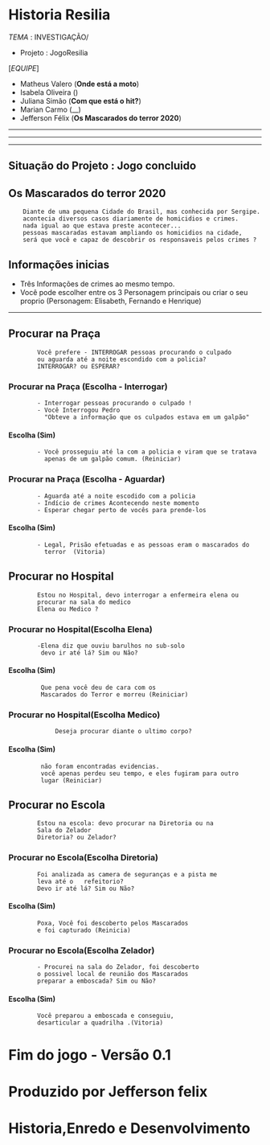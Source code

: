 #     Historia Resilia 
*TEMA* : INVESTIGAÇÃO/
* Projeto : JogoResilia

[_EQUIPE_]
* Matheus Valero   (__Onde está a moto__)
* Isabela Oliveira ()
* Juliana Simão    (__Com que está o hit?__)
* Marian Carmo     (__)
* Jefferson Félix  (__Os Mascarados do terror 2020__)

----
----
----
## Situação do Projeto :  Jogo concluido
##  Os Mascarados do terror 2020
        Diante de uma pequena Cidade do Brasil, mas conhecida por Sergipe.
        acontecia diversos casos diariamente de homicidios e crimes.
        nada igual ao que estava preste acontecer...
        pessoas mascaradas estavam ampliando os homicidios na cidade, 
        será que você e capaz de descobrir os responsaveis pelos crimes ?
## Informações inicias
* Três Informações de crimes ao mesmo tempo.
* Você pode escolher entre os 3 Personagem principais ou criar o seu proprio (Personagem: Elisabeth, Fernando e Henrique)

-----
## Procurar na Praça
            Você prefere - INTERROGAR pessoas procurando o culpado
            ou aguarda até a noite escondido com a policia?
            INTERROGAR? ou ESPERAR?

### Procurar na Praça (__Escolha - Interrogar__)
            - Interrogar pessoas procurando o culpado !
            - Você Interrogou Pedro 
              "Obteve a informação que os culpados estava em um galpão"
####             Escolha (__Sim__)
            - Você prosseguiu até la com a policia e viram que se tratava 
              apenas de um galpão comum. (Reiniciar)

### Procurar na Praça (__Escolha - Aguardar__)
            - Aguarda até a noite escodido com a policia
            - Indício de crimes Acontecendo neste momento
            - Esperar chegar perto de vocês para prende-los
####             Escolha (__Sim__)
            - Legal, Prisão efetuadas e as pessoas eram o mascarados do 
              terror  (Vitoria)

## Procurar no Hospital      
            Estou no Hospital, devo interrogar a enfermeira elena ou 
            procurar na sala do medico
            Elena ou Medico ?

### Procurar no Hospital(__Escolha Elena__)
            -Elena diz que ouviu barulhos no sub-solo
             devo ir até lá? Sim ou Não?
####             Escolha (__Sim__)
             Que pena você deu de cara com os
             Mascarados do Terror e morreu (Reiniciar)

### Procurar no Hospital(__Escolha Medico__)
                 Deseja procurar diante o ultimo corpo?

####             Escolha (__Sim__)
             não foram encontradas evidencias.
             você apenas perdeu seu tempo, e eles fugiram para outro    
             lugar (Reiniciar)

## Procurar no Escola
            Estou na escola: devo procurar na Diretoria ou na 
            Sala do Zelador
            Diretoria? ou Zelador?

### Procurar no Escola(__Escolha Diretoria__)

          ​  Foi analizada as camera de seguranças e a pista me 
            leva até o   refeitorio?
            Devo ir até lá? Sim ou Não?

####             Escolha (__Sim__)
            Poxa, Você foi descoberto pelos Mascarados
            e foi capturado (Reinicia)
  
### Procurar no Escola(__Escolha Zelador__)
            - Procurei na sala do Zelador, foi descoberto
            o possivel local de reunião dos Mascarados
            preparar a emboscada? Sim ou Não?
####             Escolha (__Sim__)

            Você preparou a emboscada e conseguiu, 
            desarticular a quadrilha .(Vitoria)


# Fim do jogo - Versão 0.1
# Produzido por Jefferson felix 
# Historia,Enredo e Desenvolvimento

